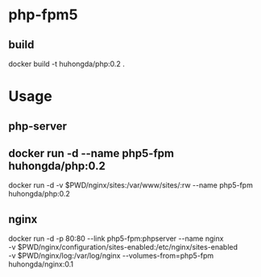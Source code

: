 # php-fpm5

## build
docker build -t huhongda/php:0.2 .

# Usage

## php-server
## docker run -d --name php5-fpm huhongda/php:0.2

docker run -d -v $PWD/nginx/sites:/var/www/sites/:rw --name php5-fpm huhongda/php:0.2


## nginx
docker run -d -p 80:80 --link php5-fpm:phpserver --name nginx \
    -v $PWD/nginx/configuration/sites-enabled:/etc/nginx/sites-enabled \
    -v $PWD/nginx/log:/var/log/nginx --volumes-from=php5-fpm huhongda/nginx:0.1